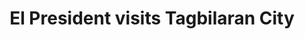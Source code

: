 ---
layout: post
title: 'El President visits Tagbilaran City'
category: top-stories
image: true
hl-title: 'EL PRESIDENTE VISITS TAGBILARAN CITY.'
hl-desc: 'Ramon “El Presidente” Fernandez (third from left) of thePhilippine Sports Commission (PSC) in the Visayastogether with Fr. Vicente Uy(extreme right) of the Holy Name University together with the PSC staff Nonnie Lopez, BoobiKintanar and Lerma Binaoro, paid a courtesy call to City Mayor Baba Yap last week to discuss the upcoming sports fete in Central Visayas. In 2019, Tagbilaran City, along with Bacolod, Tacloban and Danao City will host the sports tournament. Fernandez will be touring the LGUs all around Visayas to conduct coordinative meetings in preparation for the event. Further, home-grown boxer from Booy, Tagbilaran City, Virgel "Valiente" Vitor who won in Pinoy Pride 31 - Clash of World Champions against Carlo Demecillo and Pinoy Pride 42 against Alvin Bais both held in Cebu City also paid a visit to personally thank Mayor Yap for his financial assistance.  Vitor is ranked 14 in the Superbantam Weight Division in the country. Still in sports, Mayor Yap led the opening of the John Geesnell L. Yap II Inter-Public Elementary and High School Basketball Cup last Thursday. '
dated: September 24 - Oct 01, 2017
---